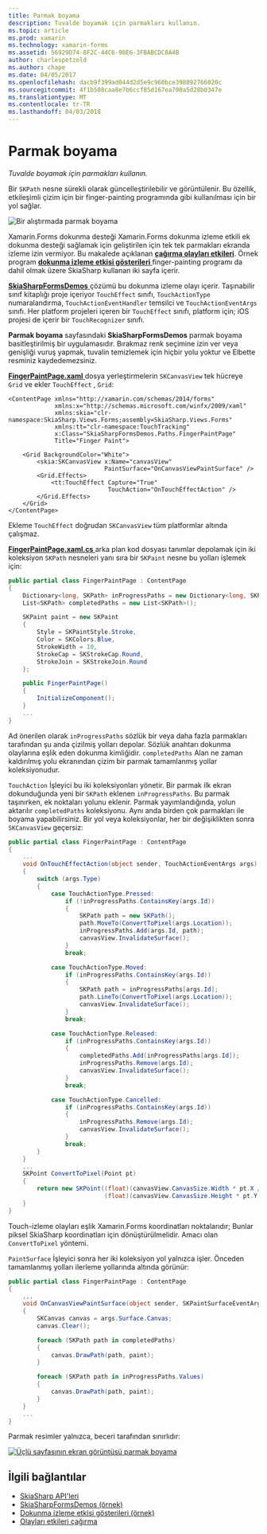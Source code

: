 ```yaml
---
title: Parmak boyama
description: Tuvalde boyamak için parmakları kullanın.
ms.topic: article
ms.prod: xamarin
ms.technology: xamarin-forms
ms.assetid: 56929D74-8F2C-44C6-90E6-3FBABCDC0A4B
author: charlespetzold
ms.author: chape
ms.date: 04/05/2017
ms.openlocfilehash: dacb9f399ad044d2d5e9c960bce398092766020c
ms.sourcegitcommit: 4f1b508caa8e7b6ccf85d167ea700a5d28b0347e
ms.translationtype: MT
ms.contentlocale: tr-TR
ms.lasthandoff: 04/03/2018
---
```

# <a name="finger-painting"></a>Parmak boyama

_Tuvalde boyamak için parmakları kullanın._

Bir `SKPath` nesne sürekli olarak güncelleştirilebilir ve görüntülenir. Bu özellik, etkileşimli çizim için bir finger-painting programında gibi kullanılması için bir yol sağlar.

![](finger-paint-images/fingerpaintsample.png "Bir alıştırmada parmak boyama")

Xamarin.Forms dokunma desteği Xamarin.Forms dokunma izleme etkili ek dokunma desteği sağlamak için geliştirilen için tek tek parmakları ekranda izleme izin vermiyor. Bu makalede açıklanan [ **çağırma olayları etkileri**](~/xamarin-forms/app-fundamentals/effects/touch-tracking.md). Örnek program [ **dokunma izleme etkisi gösterileri** ](https://developer.xamarin.com/samples/xamarin-forms/Effects/TouchTrackingEffectDemos/) finger-painting programı da dahil olmak üzere SkiaSharp kullanan iki sayfa içerir.

[ **SkiaSharpFormsDemos** ](https://developer.xamarin.com/samples/xamarin-forms/SkiaSharpForms/Demos/) çözümü bu dokunma izleme olayı içerir. Taşınabilir sınıf kitaplığı proje içeriyor `TouchEffect` sınıfı, `TouchActionType` numaralandırma, `TouchActionEventHandler` temsilci ve `TouchActionEventArgs` sınıfı. Her platform projeleri içeren bir `TouchEffect` sınıfı, platform için; iOS projesi de içerir bir `TouchRecognizer` sınıfı.

**Parmak boyama** sayfasındaki **SkiaSharpFormsDemos** parmak boyama basitleştirilmiş bir uygulamasıdır. Bırakmaz renk seçimine izin ver veya genişliği vuruş yapmak, tuvalin temizlemek için hiçbir yolu yoktur ve Elbette resminiz kaydedemezsiniz.

[ **FingerPaintPage.xaml** ](https://github.com/xamarin/xamarin-forms-samples/blob/master/SkiaSharpForms/SkiaSharpFormsDemos/SkiaSharpFormsDemos/SkiaSharpFormsDemos/LinesAndPaths/FingerPaintPage.xaml) dosya yerleştirmelerin `SKCanvasView` tek hücreye `Grid` ve ekler `TouchEffect` , `Grid`:

```xaml
<ContentPage xmlns="http://xamarin.com/schemas/2014/forms"
             xmlns:x="http://schemas.microsoft.com/winfx/2009/xaml"
             xmlns:skia="clr-namespace:SkiaSharp.Views.Forms;assembly=SkiaSharp.Views.Forms"
             xmlns:tt="clr-namespace:TouchTracking"
             x:Class="SkiaSharpFormsDemos.Paths.FingerPaintPage"
             Title="Finger Paint">

    <Grid BackgroundColor="White">
        <skia:SKCanvasView x:Name="canvasView"
                           PaintSurface="OnCanvasViewPaintSurface" />
        <Grid.Effects>
            <tt:TouchEffect Capture="True"
                            TouchAction="OnTouchEffectAction" />
        </Grid.Effects>
    </Grid>
</ContentPage>
```

Ekleme `TouchEffect` doğrudan `SKCanvasView` tüm platformlar altında çalışmaz.

[ **FingerPaintPage.xaml.cs** ](https://github.com/xamarin/xamarin-forms-samples/blob/master/SkiaSharpForms/SkiaSharpFormsDemos/SkiaSharpFormsDemos/SkiaSharpFormsDemos/LinesAndPaths/FingerPaintPage.xaml.cs) arka plan kod dosyası tanımlar depolamak için iki koleksiyon `SKPath` nesneleri yanı sıra bir `SKPaint` nesne bu yolları işlemek için:

```csharp
public partial class FingerPaintPage : ContentPage
{
    Dictionary<long, SKPath> inProgressPaths = new Dictionary<long, SKPath>();
    List<SKPath> completedPaths = new List<SKPath>();

    SKPaint paint = new SKPaint
    {
        Style = SKPaintStyle.Stroke,
        Color = SKColors.Blue,
        StrokeWidth = 10,
        StrokeCap = SKStrokeCap.Round,
        StrokeJoin = SKStrokeJoin.Round
    };

    public FingerPaintPage()
    {
        InitializeComponent();
    }
    ...
}
```

Ad önerilen olarak `inProgressPaths` sözlük bir veya daha fazla parmakları tarafından şu anda çizilmiş yolları depolar. Sözlük anahtarı dokunma olaylarına eşlik eden dokunma kimliğidir. `completedPaths` Alan ne zaman kaldırılmış yolu ekranından çizim bir parmak tamamlanmış yollar koleksiyonudur.

`TouchAction` İşleyici bu iki koleksiyonları yönetir. Bir parmak ilk ekran dokunduğunda yeni bir `SKPath` eklenen `inProgressPaths`. Bu parmak taşınırken, ek noktaları yolunu eklenir. Parmak yayımlandığında, yolun aktarılır `completedPaths` koleksiyonu. Aynı anda birden çok parmakları ile boyama yapabilirsiniz. Bir yol veya koleksiyonlar, her bir değişiklikten sonra `SKCanvasView` geçersiz:

```csharp
public partial class FingerPaintPage : ContentPage
{
    ...
    void OnTouchEffectAction(object sender, TouchActionEventArgs args)
    {
        switch (args.Type)
        {
            case TouchActionType.Pressed:
                if (!inProgressPaths.ContainsKey(args.Id))
                {
                    SKPath path = new SKPath();
                    path.MoveTo(ConvertToPixel(args.Location));
                    inProgressPaths.Add(args.Id, path);
                    canvasView.InvalidateSurface();
                }
                break;

            case TouchActionType.Moved:
                if (inProgressPaths.ContainsKey(args.Id))
                {
                    SKPath path = inProgressPaths[args.Id];
                    path.LineTo(ConvertToPixel(args.Location));
                    canvasView.InvalidateSurface();
                }
                break;

            case TouchActionType.Released:
                if (inProgressPaths.ContainsKey(args.Id))
                {
                    completedPaths.Add(inProgressPaths[args.Id]);
                    inProgressPaths.Remove(args.Id);
                    canvasView.InvalidateSurface();
                }
                break;

            case TouchActionType.Cancelled:
                if (inProgressPaths.ContainsKey(args.Id))
                {
                    inProgressPaths.Remove(args.Id);
                    canvasView.InvalidateSurface();
                }
                break;
        }
    }
    ...
    SKPoint ConvertToPixel(Point pt)
    {
        return new SKPoint((float)(canvasView.CanvasSize.Width * pt.X / canvasView.Width),
                           (float)(canvasView.CanvasSize.Height * pt.Y / canvasView.Height));
    }
}
```

Touch-izleme olayları eşlik Xamarin.Forms koordinatları noktalarıdır; Bunlar piksel SkiaSharp koordinatları için dönüştürülmelidir. Amacı olan `ConvertToPixel` yöntemi.

`PaintSurface` İşleyici sonra her iki koleksiyon yol yalnızca işler. Önceden tamamlanmış yolları ilerleme yollarında altında görünür:

```csharp
public partial class FingerPaintPage : ContentPage
{
    ,,,
    void OnCanvasViewPaintSurface(object sender, SKPaintSurfaceEventArgs args)
    {
        SKCanvas canvas = args.Surface.Canvas;
        canvas.Clear();

        foreach (SKPath path in completedPaths)
        {
            canvas.DrawPath(path, paint);
        }

        foreach (SKPath path in inProgressPaths.Values)
        {
            canvas.DrawPath(path, paint);
        }
    }
    ...
}
```

Parmak resimler yalnızca, beceri tarafından sınırlıdır:

[![](finger-paint-images/fingerpaint-small.png "Üçlü sayfasının ekran görüntüsü parmak boyama")](finger-paint-images/fingerpaint-large.png#lightbox "Üçlü sayfasının ekran görüntüsü parmak boyama")


## <a name="related-links"></a>İlgili bağlantılar

- [SkiaSharp API'leri](https://developer.xamarin.com/api/root/SkiaSharp/)
- [SkiaSharpFormsDemos (örnek)](https://developer.xamarin.com/samples/xamarin-forms/SkiaSharpForms/Demos/)
- [Dokunma izleme etkisi gösterileri (örnek)](https://developer.xamarin.com/samples/xamarin-forms/Effects/TouchTrackingEffectDemos/)
- [Olayları etkileri çağırma](~/xamarin-forms/app-fundamentals/effects/touch-tracking.md)
